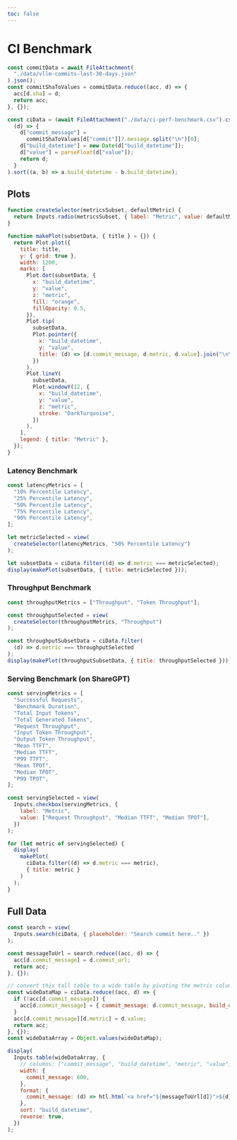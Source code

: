 ```yaml
---
toc: false
---
```


# CI Benchmark

<!-- commit,commit_url,build_datetime,Average Latency,10% Percentile Latency,25% Percentile Latency,50% Percentile Latency,75% Percentile Latency,90% Percentile Latency,Throughput,Token Throughput,Successful Requests,Benchmark Duration,Total Input Tokens,Total Generated Tokens,Request Throughput,Input Token Throughput,Output Token Throughput,Mean TTFT,Median TTFT,P99 TTFT,Mean TPOT,Median TPOT,P99 TPOT -->

<!-- commit,commit_url,build_datetime,metric,value -->

```js
const commitData = await FileAttachment(
  "./data/vllm-commits-last-30-days.json"
).json();
const commitShaToValues = commitData.reduce((acc, d) => {
  acc[d.sha] = d;
  return acc;
}, {});

const ciData = (await FileAttachment("./data/ci-perf-benchmark.csv").csv()).map(
  (d) => {
    d["commit_message"] =
      commitShaToValues[d["commit"]]?.message.split("\n")[0];
    d["build_datetime"] = new Date(d["build_datetime"]);
    d["value"] = parseFloat(d["value"]);
    return d;
  }
).sort((a, b) => a.build_datetime - b.build_datetime);
```

## Plots

```js
function createSelector(metricsSubset, defaultMetric) {
  return Inputs.radio(metricsSubset, { label: "Metric", value: defaultMetric });
}

function makePlot(subsetData, { title } = {}) {
  return Plot.plot({
    title: title,
    y: { grid: true },
    width: 1200,
    marks: [
      Plot.dot(subsetData, {
        x: "build_datetime",
        y: "value",
        z: "metric",
        fill: "orange",
        fillOpacity: 0.5,
      }),
      Plot.tip(
        subsetData,
        Plot.pointer({
          x: "build_datetime",
          y: "value",
          title: (d) => [d.commit_message, d.metric, d.value].join("\n\n"),
        })
      ),
      Plot.lineY(
        subsetData,
        Plot.windowY(12, {
          x: "build_datetime",
          y: "value",
          z: "metric",
          stroke: "DarkTurquoise",
        })
      ),
    ],
    legend: { title: "Metric" },
  });
}
```

### Latency Benchmark

```js
const latencyMetrics = [
  "10% Percentile Latency",
  "25% Percentile Latency",
  "50% Percentile Latency",
  "75% Percentile Latency",
  "90% Percentile Latency",
];

let metricSelected = view(
  createSelector(latencyMetrics, "50% Percentile Latency")
);
```

```js
let subsetData = ciData.filter((d) => d.metric === metricSelected);
display(makePlot(subsetData, { title: metricSelected }));
```

### Throughput Benchmark

```js
const throughputMetrics = ["Throughput", "Token Throughput"];

const throughputSelected = view(
  createSelector(throughputMetrics, "Throughput")
);
```

```js
const throughputSubsetData = ciData.filter(
  (d) => d.metric === throughputSelected
);
display(makePlot(throughputSubsetData, { title: throughputSelected }));
```

### Serving Benchmark (on ShareGPT)

```js
const servingMetrics = [
  "Successful Requests",
  "Benchmark Duration",
  "Total Input Tokens",
  "Total Generated Tokens",
  "Request Throughput",
  "Input Token Throughput",
  "Output Token Throughput",
  "Mean TTFT",
  "Median TTFT",
  "P99 TTFT",
  "Mean TPOT",
  "Median TPOT",
  "P99 TPOT",
];

const servingSelected = view(
  Inputs.checkbox(servingMetrics, {
    label: "Metric",
    value: ["Request Throughput", "Median TTFT", "Median TPOT"],
  })
);
```

```js
for (let metric of servingSelected) {
  display(
    makePlot(
      ciData.filter((d) => d.metric === metric),
      { title: metric }
    )
  );
}
```

## Full Data

```js
const search = view(
  Inputs.search(ciData, { placeholder: "Search commit here.." })
);
```

```js
const messageToUrl = search.reduce((acc, d) => {
  acc[d.commit_message] = d.commit_url;
  return acc;
}, {});

// convert this tall table to a wide table by pivoting the metric column
const wideDataMap = ciData.reduce((acc, d) => {
  if (!acc[d.commit_message]) {
    acc[d.commit_message] = { commit_message: d.commit_message, build_datetime: d.build_datetime};
  }
  acc[d.commit_message][d.metric] = d.value;
  return acc;
}, {});
const wideDataArray = Object.values(wideDataMap);

display(
  Inputs.table(wideDataArray, {
    // columns: ["commit_message", "build_datetime", "metric", "value"],
    width: {
      commit_message: 600,
    },
    format: {
      commit_message: (d) => htl.html`<a href="${messageToUrl[d]}">${d}</a>`,
    },
    sort: "build_datetime",
    reverse: true,
  })
);
```
